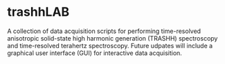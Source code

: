 # trashhLAB
A collection of data acquisition scripts for performing time-resolved anisotropic solid-state high harmonic generation (TRASHH) spectroscopy and time-resolved terahertz spectroscopy. Future udpates will include a graphical user interface (GUI) for interactive data acquisition.
